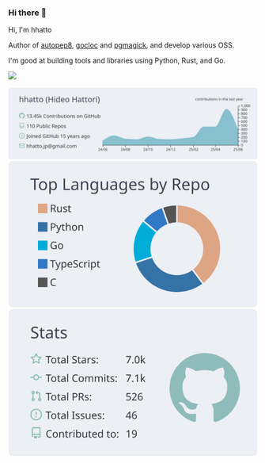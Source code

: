 ### Hi there 👋

Hi, I'm hhatto

Author of [autopep8](https://github.com/hhatto/autopep8), [gocloc](https://github.com/hhatto/gocloc) and [pgmagick](https://github.com/hhatto/pgmagick), and develop various OSS.

I'm good at building tools and libraries using Python, Rust, and Go.

![](https://komarev.com/ghpvc/?username=hhatto&color=blue)

[![](https://raw.githubusercontent.com/hhatto/hhatto/main/profile-summary-card-output/nord_bright/0-profile-details.svg)](https://github.com/vn7n24fzkq/github-profile-summary-cards) [![](https://raw.githubusercontent.com/hhatto/hhatto/main/profile-summary-card-output/nord_bright/1-repos-per-language.svg)](https://github.com/vn7n24fzkq/github-profile-summary-cards) 
[![](https://raw.githubusercontent.com/hhatto/hhatto/main/profile-summary-card-output/nord_bright/3-stats.svg)](https://github.com/vn7n24fzkq/github-profile-summary-cards)
